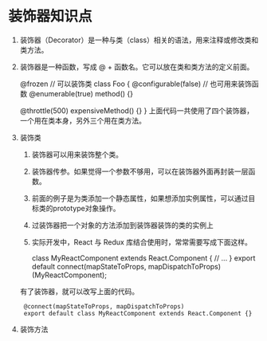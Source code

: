 # 装饰器知识点

1. 装饰器（Decorator）是一种与类（class）相关的语法，用来注释或修改类和类方法。

2. 装饰器是一种函数，写成 @ + 函数名。它可以放在类和类方法的定义前面。

    @frozen // 可以装饰类
    class Foo {
      @configurable(false) // 也可用来装饰函数
      @enumerable(true)
      method() {}

      @throttle(500)
      expensiveMethod() {}
    }
    上面代码一共使用了四个装饰器，一个用在类本身，另外三个用在类方法。

3. 装饰类
    1. 装饰器可以用来装饰整个类。
    2. 装饰器传参。如果觉得一个参数不够用，可以在装饰器外面再封装一层函数。
    3. 前面的例子是为类添加一个静态属性，如果想添加实例属性，可以通过目标类的prototype对象操作。
    4. 过装饰器把一个对象的方法添加到装饰器装饰的类的实例上
    5. 实际开发中，React 与 Redux 库结合使用时，常常需要写成下面这样。

        class MyReactComponent extends React.Component {
          // ...
        }
        export default connect(mapStateToProps, mapDispatchToProps)(MyReactComponent);

    有了装饰器，就可以改写上面的代码。

        @connect(mapStateToProps, mapDispatchToProps)
        export default class MyReactComponent extends React.Component {}

4. 装饰方法
